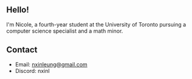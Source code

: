 ## Hello!

I'm Nicole, a fourth-year student at the University of Toronto pursuing a computer science specialist and a math minor. 

## Contact 
- Email: nxinleung@gmail.com
- Discord: nxinl

<!--
**Mapsee/Mapsee** is a ✨ _special_ ✨ repository because its `README.md` (this file) appears on your GitHub profile.

Here are some ideas to get you started:

- 🔭 I’m currently working on ...
- 🌱 I’m currently learning ...
- 👯 I’m looking to collaborate on ...
- 🤔 I’m looking for help with ...
- 💬 Ask me about ...
- 📫 How to reach me: ...
- 😄 Pronouns: ...
- ⚡ Fun fact: ...
-->
